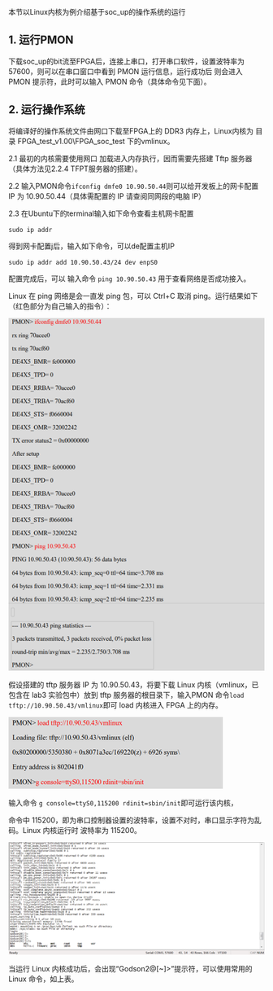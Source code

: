 本节以Linux内核为例介绍基于soc\_up的操作系统的运行

## 1. 运行PMON

下载soc\_up的bit流至FPGA后，连接上串口，打开串口软件，设置波特率为57600，则可以在串口窗口中看到 PMON 运行信息，运行成功后 则会进入 PMON 提示符，此时可以输入 PMON 命令（具体命令见下面）。

## 2. 运行操作系统

将编译好的操作系统文件由网口下载至FPGA上的 DDR3 内存上，Linux内核为 目录 FPGA\_test\_v1.00\FPGA\_soc\_test 下的vmlinux。

2.1 最初的内核需要使用网口 加载进入内存执行，因而需要先搭建 Tftp 服务器（具体方法见2.2.4 TFPT服务器的搭建）。

2.2 输入PMON命令` ifconfig dmfe0 10.90.50.44 `则可以给开发板上的网卡配置 IP 为 10.90.50.44（具体需配置的 IP 请查阅同网段的电脑 IP）

2.3 在Ubuntu下的terminal输入如下命令查看主机网卡配置

```
sudo ip addr
```

得到网卡配置j后，输入如下命令，可以de配置主机IP

```
sudo ip addr add 10.90.50.43/24 dev enpS0
```

配置完成后，可以 输入命令 `ping 10.90.50.43` 用于查看网络是否成功接入。

Linux 在 ping 网络是会一直发 ping 包，可以 Ctrl+C 取消 ping。运行结果如下（红色部分为自己输入的指令）：

![](/assets/os1.png)

假设搭建的 tftp 服务器 IP 为 10.90.50.43，将要下载 Linux 内核（vmlinux，已包含在 lab3 实验包中）放到 tftp 服务器的根目录下，输入PMON 命令`load tftp://10.90.50.43/vmlinux`即可 load 内核进入 FPGA 上的内存。

![](/assets/os2.png)

输入命令 `g console=ttyS0,115200 rdinit=sbin/init`即可运行该内核，

命令中 115200，即为串口控制器设置的波特率，设置不对时，串口显示字符为乱码。Linux 内核运行时 波特率为 115200。

![](/assets/os4.png)

当运行 Linux 内核成功后，会出现“Godson2@\[~\]&gt;”提示符，可以使用常用的 Linux 命令，如上表。



